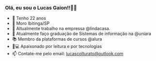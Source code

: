 ### Olá, eu sou o Lucas Gaion!!👋🥸

- 🔞 Tenho 22 anos
- 📍 Moro Ibitinga/SP
- 🔭 Altualmente trabalho na empressa @lindacasa.
- 🌱 Atualmente faço graduação de Sistemas de informação na @uniara
- 📚 Membro da plataformas de cursos @alura
- 📖💻 Apaixonado por leitura e por tecnologias
- 📫 Contate-me pelo email: lucascolturato@outlook.com


